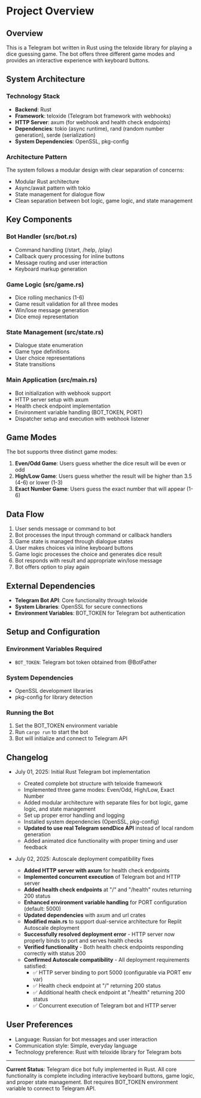 # Project Overview

## Overview

This is a Telegram bot written in Rust using the teloxide library for playing a dice guessing game. The bot offers three different game modes and provides an interactive experience with keyboard buttons.

## System Architecture

### Technology Stack
- **Backend**: Rust
- **Framework**: teloxide (Telegram bot framework with webhooks)
- **HTTP Server**: axum (for webhook and health check endpoints)
- **Dependencies**: tokio (async runtime), rand (random number generation), serde (serialization)
- **System Dependencies**: OpenSSL, pkg-config

### Architecture Pattern
The system follows a modular design with clear separation of concerns:
- Modular Rust architecture
- Async/await pattern with tokio
- State management for dialogue flow
- Clean separation between bot logic, game logic, and state management

## Key Components

### Bot Handler (src/bot.rs)
- Command handling (/start, /help, /play)
- Callback query processing for inline buttons
- Message routing and user interaction
- Keyboard markup generation

### Game Logic (src/game.rs)
- Dice rolling mechanics (1-6)
- Game result validation for all three modes
- Win/lose message generation
- Dice emoji representation

### State Management (src/state.rs)
- Dialogue state enumeration
- Game type definitions
- User choice representations
- State transitions

### Main Application (src/main.rs)
- Bot initialization with webhook support
- HTTP server setup with axum
- Health check endpoint implementation
- Environment variable handling (BOT_TOKEN, PORT)
- Dispatcher setup and execution with webhook listener

## Game Modes

The bot supports three distinct game modes:

1. **Even/Odd Game**: Users guess whether the dice result will be even or odd
2. **High/Low Game**: Users guess whether the result will be higher than 3.5 (4-6) or lower (1-3)
3. **Exact Number Game**: Users guess the exact number that will appear (1-6)

## Data Flow

1. User sends message or command to bot
2. Bot processes the input through command or callback handlers
3. Game state is managed through dialogue states
4. User makes choices via inline keyboard buttons
5. Game logic processes the choice and generates dice result
6. Bot responds with result and appropriate win/lose message
7. Bot offers option to play again

## External Dependencies

- **Telegram Bot API**: Core functionality through teloxide
- **System Libraries**: OpenSSL for secure connections
- **Environment Variables**: BOT_TOKEN for Telegram bot authentication

## Setup and Configuration

### Environment Variables Required
- `BOT_TOKEN`: Telegram bot token obtained from @BotFather

### System Dependencies
- OpenSSL development libraries
- pkg-config for library detection

### Running the Bot
1. Set the BOT_TOKEN environment variable
2. Run `cargo run` to start the bot
3. Bot will initialize and connect to Telegram API

## Changelog

- July 01, 2025: Initial Rust Telegram bot implementation
  - Created complete bot structure with teloxide framework
  - Implemented three game modes: Even/Odd, High/Low, Exact Number
  - Added modular architecture with separate files for bot logic, game logic, and state management
  - Set up proper error handling and logging
  - Installed system dependencies (OpenSSL, pkg-config)
  - **Updated to use real Telegram sendDice API** instead of local random generation
  - Added animated dice functionality with proper timing and user feedback

- July 02, 2025: Autoscale deployment compatibility fixes
  - **Added HTTP server with axum** for health check endpoints
  - **Implemented concurrent execution** of Telegram bot and HTTP server
  - **Added health check endpoints** at "/" and "/health" routes returning 200 status
  - **Enhanced environment variable handling** for PORT configuration (default: 5000)
  - **Updated dependencies** with axum and url crates
  - **Modified main.rs** to support dual-service architecture for Replit Autoscale deployment
  - **Successfully resolved deployment error** - HTTP server now properly binds to port and serves health checks
  - **Verified functionality** - Both health check endpoints responding correctly with status 200
  - **Confirmed Autoscale compatibility** - All deployment requirements satisfied:
    - ✅ HTTP server binding to port 5000 (configurable via PORT env var)
    - ✅ Health check endpoint at "/" returning 200 status
    - ✅ Additional health check endpoint at "/health" returning 200 status
    - ✅ Concurrent execution of Telegram bot and HTTP server

## User Preferences

- Language: Russian for bot messages and user interaction
- Communication style: Simple, everyday language
- Technology preference: Rust with teloxide library for Telegram bots

---

**Current Status**: Telegram dice bot fully implemented in Rust. All core functionality is complete including interactive keyboard buttons, game logic, and proper state management. Bot requires BOT_TOKEN environment variable to connect to Telegram API.